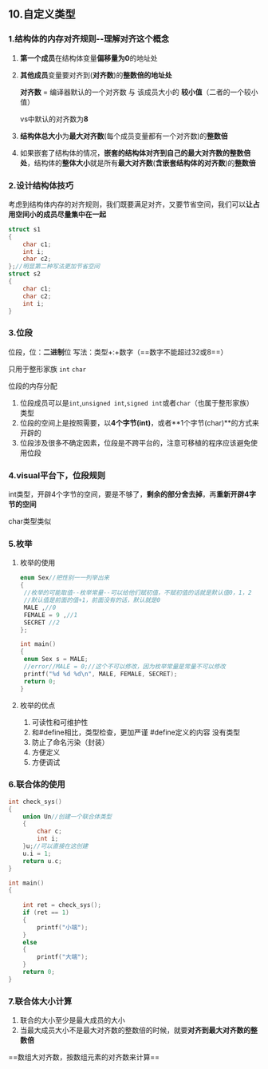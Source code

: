 ## 10.自定义类型

### 1.结构体的内存对齐规则--理解对齐这个概念

1. **第一个成员**在结构体变量**偏移量为0**的地址处

2. **其他成员**变量要对齐到(**对齐数**)的**整数倍的地址处**

   **对齐数**  = 编译器默认的一个对齐数 与 该成员大小的 **较小值**（二者的一个较小值）

   vs中默认的对齐数为**8**

3. **结构体总大小**为**最大对齐数**(每个成员变量都有一个对齐数)的**整数倍**

4. 如果嵌套了结构体的情况，**嵌套的结构体对齐到自己的最大对齐数的整数倍处**，结构体的**整体大小**就是所有**最大对齐数**(**含嵌套结构体的对齐数**)的**整数倍**

### 2.设计结构体技巧

考虑到结构体内存的对齐规则，我们既要满足对齐，又要节省空间，我们可以**让占用空间小的成员尽量集中在一起**

```c
struct s1
{
    char c1;
    int i;
    char c2;
};//明显第二种写法更加节省空间
struct s2
{
    char c1;
    char c2;
    int i;
}
```

### 3.位段

位段，位：**二进制**位     写法：类型+:+数字（==数字不能超过32或8==）

只用于整形家族    `int`    `char`

位段的内存分配

1. 位段成员可以是`int`,`unsigned int`,`signed int`或者`char`（也属于整形家族）类型
2. 位段的空间上是按照需要，以**4个字节(int)**，或者**1个字节(char)**的方式来开辟的
3. 位段涉及很多不确定因素，位段是不跨平台的，注意可移植的程序应该避免使用位段

### 4.visual平台下，位段规则

int类型，开辟4个字节的空间，要是不够了，**剩余的部分舍去掉**，再**重新开辟4字节的空间**

char类型类似

### 5.枚举

1. 枚举的使用

   ```c
   enum Sex//把性别一一列举出来
   {
   	//枚举的可能取值--枚举常量--可以给他们赋初值，不赋初值的话就是默认值0，1，2
   	//默认值是前面的值+1，前面没有的话，默认就是0
   	MALE ,//0
   	FEMALE = 9 ,//1
   	SECRET //2
   };
   
   int main()
   {
   	enum Sex s = MALE;
   	//error//MALE = 0;//这个不可以修改，因为枚举常量是常量不可以修改
   	printf("%d %d %d\n", MALE, FEMALE, SECRET);
   	return 0;
   }
   ```

   

2. 枚举的优点

   1. 可读性和可维护性
   2. 和#define相比，类型检查，更加严谨     #define定义的内容  没有类型
   3. 防止了命名污染（封装）
   4. 方便定义
   5. 方便调试

### 6.联合体的使用

```c
int check_sys()
{
	union Un//创建一个联合体类型
	{
		char c;
		int i;
	}u;//可以直接在这创建
	u.i = 1;
	return u.c;
}

int main()
{
	
	int ret = check_sys();
	if (ret == 1)
	{
		printf("小端");
	}
	else
	{
		printf("大端");
	}
	return 0;
}
```

### 7.联合体**大小计算**

1. 联合的大小至少是最大成员的大小
2. 当最大成员大小不是最大对齐数的整数倍的时候，就要**对齐到最大对齐数的整数倍**

==数组大对齐数，按数组元素的对齐数来计算==

